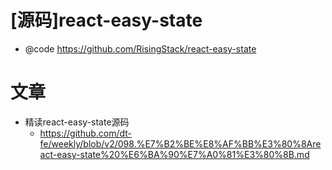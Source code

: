 # [源码]react-easy-state

- @code https://github.com/RisingStack/react-easy-state

# 文章

- 精读react-easy-state源码
  - https://github.com/dt-fe/weekly/blob/v2/098.%E7%B2%BE%E8%AF%BB%E3%80%8Areact-easy-state%20%E6%BA%90%E7%A0%81%E3%80%8B.md